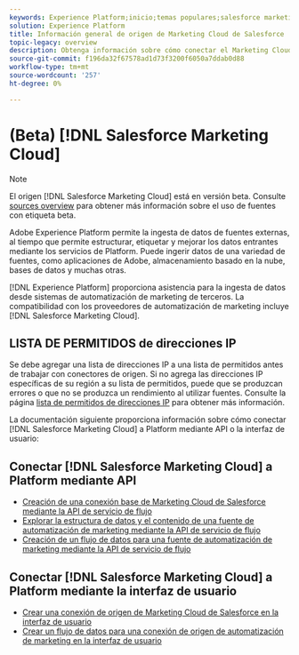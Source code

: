 ```yaml
---
keywords: Experience Platform;inicio;temas populares;salesforce marketing cloud;Marketing Cloud de Salesforce;automatización de marketing
solution: Experience Platform
title: Información general de origen de Marketing Cloud de Salesforce
topic-legacy: overview
description: Obtenga información sobre cómo conectar el Marketing Cloud de Salesforce a Adobe Experience Platform mediante API o la interfaz de usuario.
source-git-commit: f196da32f67578ad1d73f3200f6050a7ddab0d88
workflow-type: tm+mt
source-wordcount: '257'
ht-degree: 0%

---
```


# (Beta) [!DNL Salesforce Marketing Cloud]

>[!NOTE]
>
>El origen [!DNL Salesforce Marketing Cloud] está en versión beta. Consulte [sources overview](../../home.md#terms-and-conditions) para obtener más información sobre el uso de fuentes con etiqueta beta.

Adobe Experience Platform permite la ingesta de datos de fuentes externas, al tiempo que permite estructurar, etiquetar y mejorar los datos entrantes mediante los servicios de Platform. Puede ingerir datos de una variedad de fuentes, como aplicaciones de Adobe, almacenamiento basado en la nube, bases de datos y muchas otras.

[!DNL Experience Platform] proporciona asistencia para la ingesta de datos desde sistemas de automatización de marketing de terceros. La compatibilidad con los proveedores de automatización de marketing incluye [!DNL Salesforce Marketing Cloud].

## LISTA DE PERMITIDOS de direcciones IP

Se debe agregar una lista de direcciones IP a una lista de permitidos antes de trabajar con conectores de origen. Si no agrega las direcciones IP específicas de su región a su lista de permitidos, puede que se produzcan errores o que no se produzca un rendimiento al utilizar fuentes. Consulte la página [lista de permitidos de direcciones IP](../../ip-address-allow-list.md) para obtener más información.

La documentación siguiente proporciona información sobre cómo conectar [!DNL Salesforce Marketing Cloud] a Platform mediante API o la interfaz de usuario:

## Conectar [!DNL Salesforce Marketing Cloud] a Platform mediante API

- [Creación de una conexión base de Marketing Cloud de Salesforce mediante la API de servicio de flujo](../../tutorials/api/create/marketing-automation/salesforce-marketing-cloud.md)
- [Explorar la estructura de datos y el contenido de una fuente de automatización de marketing mediante la API de servicio de flujo](../../tutorials/api/explore/marketing-automation.md)
- [Creación de un flujo de datos para una fuente de automatización de marketing mediante la API de servicio de flujo](../../tutorials/api/collect/marketing-automation.md)

## Conectar [!DNL Salesforce Marketing Cloud] a Platform mediante la interfaz de usuario

- [Crear una conexión de origen de Marketing Cloud de Salesforce en la interfaz de usuario](../../tutorials/ui/create/marketing-automation/salesforce-marketing-cloud.md)
- [Crear un flujo de datos para una conexión de origen de automatización de marketing en la interfaz de usuario](../../tutorials/ui/dataflow/marketing-automation.md)
